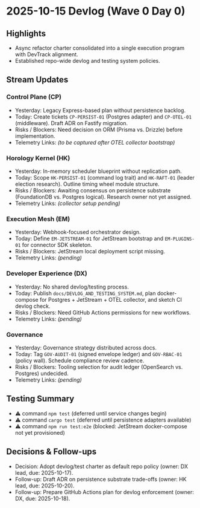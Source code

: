 # 2025-10-15 Devlog (Wave 0 Day 0)

## Highlights
- Async refactor charter consolidated into a single execution program with DevTrack alignment.
- Established repo-wide devlog and testing system policies.

## Stream Updates
### Control Plane (CP)
- Yesterday: Legacy Express-based plan without persistence backlog.
- Today: Create tickets `CP-PERSIST-01` (Postgres adapter) and `CP-OTEL-01` (middleware). Draft ADR on Fastify migration.
- Risks / Blockers: Need decision on ORM (Prisma vs. Drizzle) before implementation.
- Telemetry Links: _(to be captured after OTEL collector bootstrap)_

### Horology Kernel (HK)
- Yesterday: In-memory scheduler blueprint without replication path.
- Today: Scope `HK-PERSIST-01` (command log trait) and `HK-RAFT-01` (leader election research). Outline timing wheel module structure.
- Risks / Blockers: Awaiting consensus on persistence substrate (FoundationDB vs. Postgres logical). Research owner not yet assigned.
- Telemetry Links: _(collector setup pending)_

### Execution Mesh (EM)
- Yesterday: Webhook-focused orchestrator design.
- Today: Define `EM-JETSTREAM-01` for JetStream bootstrap and `EM-PLUGINS-01` for connector SDK skeleton.
- Risks / Blockers: JetStream local deployment script missing.
- Telemetry Links: _(pending)_

### Developer Experience (DX)
- Yesterday: No shared devlog/testing process.
- Today: Publish `docs/DEVLOG_AND_TESTING_SYSTEM.md`, plan docker-compose for Postgres + JetStream + OTEL collector, and sketch CI devlog check.
- Risks / Blockers: Need GitHub Actions permissions for new workflows.
- Telemetry Links: _(pending)_

### Governance
- Yesterday: Governance strategy distributed across docs.
- Today: Tag `GOV-AUDIT-01` (signed envelope ledger) and `GOV-RBAC-01` (policy wall). Schedule compliance review cadence.
- Risks / Blockers: Tooling selection for audit ledger (OpenSearch vs. Postgres) undecided.
- Telemetry Links: _(pending)_

## Testing Summary
- ⚠️ command `npm test` (deferred until service changes begin)
- ⚠️ command `cargo test` (deferred until persistence adapters available)
- ⚠️ command `npm run test:e2e` (blocked: JetStream docker-compose not yet provisioned)

## Decisions & Follow-ups
- Decision: Adopt devlog/test charter as default repo policy (owner: DX lead, due: 2025-10-17).
- Follow-up: Draft ADR on persistence substrate trade-offs (owner: HK lead, due: 2025-10-20).
- Follow-up: Prepare GitHub Actions plan for devlog enforcement (owner: DX, due: 2025-10-18).
